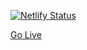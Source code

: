 [![Netlify Status](https://api.netlify.com/api/v1/badges/6967af0f-a873-4d4d-ba48-588b9d9a7416/deploy-status)](https://app.netlify.com/sites/famflex/deploys)

[Go Live](famflex.netlify.app)
